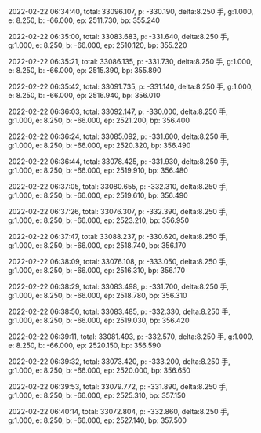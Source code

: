 2022-02-22 06:34:40, total: 33096.107, p: -330.190, delta:8.250 手, g:1.000, e: 8.250, b: -66.000, ep: 2511.730, bp: 355.240

2022-02-22 06:35:00, total: 33083.683, p: -331.640, delta:8.250 手, g:1.000, e: 8.250, b: -66.000, ep: 2510.120, bp: 355.220

2022-02-22 06:35:21, total: 33086.135, p: -331.730, delta:8.250 手, g:1.000, e: 8.250, b: -66.000, ep: 2515.390, bp: 355.890

2022-02-22 06:35:42, total: 33091.735, p: -331.140, delta:8.250 手, g:1.000, e: 8.250, b: -66.000, ep: 2516.940, bp: 356.010

2022-02-22 06:36:03, total: 33092.147, p: -330.000, delta:8.250 手, g:1.000, e: 8.250, b: -66.000, ep: 2521.200, bp: 356.400

2022-02-22 06:36:24, total: 33085.092, p: -331.600, delta:8.250 手, g:1.000, e: 8.250, b: -66.000, ep: 2520.320, bp: 356.490

2022-02-22 06:36:44, total: 33078.425, p: -331.930, delta:8.250 手, g:1.000, e: 8.250, b: -66.000, ep: 2519.910, bp: 356.480

2022-02-22 06:37:05, total: 33080.655, p: -332.310, delta:8.250 手, g:1.000, e: 8.250, b: -66.000, ep: 2519.610, bp: 356.490

2022-02-22 06:37:26, total: 33076.307, p: -332.390, delta:8.250 手, g:1.000, e: 8.250, b: -66.000, ep: 2523.210, bp: 356.950

2022-02-22 06:37:47, total: 33088.237, p: -330.620, delta:8.250 手, g:1.000, e: 8.250, b: -66.000, ep: 2518.740, bp: 356.170

2022-02-22 06:38:09, total: 33076.108, p: -333.050, delta:8.250 手, g:1.000, e: 8.250, b: -66.000, ep: 2516.310, bp: 356.170

2022-02-22 06:38:29, total: 33083.498, p: -331.700, delta:8.250 手, g:1.000, e: 8.250, b: -66.000, ep: 2518.780, bp: 356.310

2022-02-22 06:38:50, total: 33083.485, p: -332.330, delta:8.250 手, g:1.000, e: 8.250, b: -66.000, ep: 2519.030, bp: 356.420

2022-02-22 06:39:11, total: 33081.493, p: -332.570, delta:8.250 手, g:1.000, e: 8.250, b: -66.000, ep: 2520.150, bp: 356.590

2022-02-22 06:39:32, total: 33073.420, p: -333.200, delta:8.250 手, g:1.000, e: 8.250, b: -66.000, ep: 2520.000, bp: 356.650

2022-02-22 06:39:53, total: 33079.772, p: -331.890, delta:8.250 手, g:1.000, e: 8.250, b: -66.000, ep: 2525.310, bp: 357.150

2022-02-22 06:40:14, total: 33072.804, p: -332.860, delta:8.250 手, g:1.000, e: 8.250, b: -66.000, ep: 2527.140, bp: 357.500